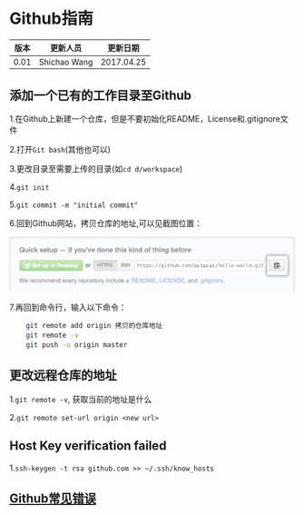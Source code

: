 # Github指南

|版本|更新人员|更新日期|
|---|-------|-------|
|0.01|Shichao Wang|2017.04.25|

## 添加一个已有的工作目录至Github

1.在Github上新建一个仓库，但是不要初始化README，License和.gitignore文件

2.打开`Git bash`(其他也可以)

3.更改目录至需要上传的目录(如`cd d/workspace`)

4.`git init`

5.`git commit -m "initial commit"`

6.回到Github网站，拷贝仓库的地址,可以见截图位置：

![11](./images/github-reposity-url.jpg)

7.再回到命令行，输入以下命令：

``` bash
    git remote add origin 拷贝的仓库地址
    git remote -v
    git push -u origin master

```

## 更改远程仓库的地址

1.`git remote -v`, 获取当前的地址是什么

2.`git remote set-url origin <new url>`

## Host Key verification failed

1.`ssh-keygen -t rsa github.com >> ~/.ssh/know_hosts`




## [Github常见错误](http://www.jianshu.com/p/feb3a14c24ef)
